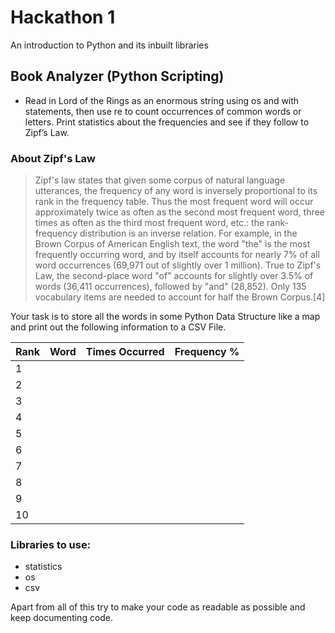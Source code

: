 # Hackathon 1

An introduction to Python and its inbuilt libraries 

## Book Analyzer (Python Scripting)

* Read in Lord of the Rings as an enormous string using os and with statements, then use re to count occurrences of common words or letters. Print statistics about the frequencies and see if they follow to Zipf’s Law.

### About Zipf's Law

> Zipf's law states that given some corpus of natural language utterances, the frequency of any word is inversely proportional to its rank in the frequency table. Thus the most frequent word will occur approximately twice as often as the second most frequent word, three times as often as the third most frequent word, etc.: the rank-frequency distribution is an inverse relation. For example, in the Brown Corpus of American English text, the word "the" is the most frequently occurring word, and by itself accounts for nearly 7% of all word occurrences (69,971 out of slightly over 1 million). True to Zipf's Law, the second-place word "of" accounts for slightly over 3.5% of words (36,411 occurrences), followed by "and" (28,852). Only 135 vocabulary items are needed to account for half the Brown Corpus.[4]

Your task is to store all the words in some Python Data Structure like a map and print out the following information to a CSV File.

|Rank|Word|Times Occurred|Frequency %|
|----|----|--------------|-----------|
|	1|    |  			 |			 |
|	2|    |  			 |			 |
|	3|    |  			 |			 |
|	4|    |  			 |			 |
|	5|    |  			 |			 |
|	6|    |  			 |			 |
|	7|    |  			 |			 |
|	8|    |  			 |			 |
|	9|    |  			 |			 |
|  10|    |  			 |			 |

### Libraries to use:
* statistics
* os 
* csv

Apart from all of this try to make your code as readable as possible and keep documenting code.
